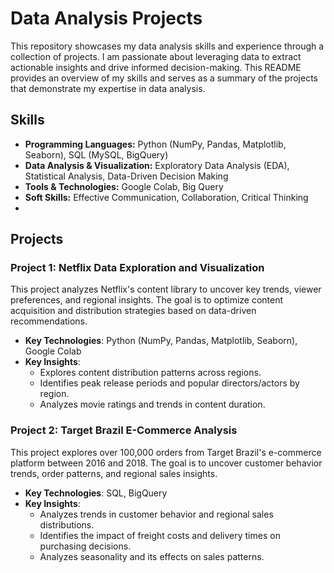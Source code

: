 # Data Analysis Projects

This repository showcases my data analysis skills and experience through a collection of projects. I am passionate about leveraging data to extract actionable insights and drive informed decision-making. This README provides an overview of my skills and serves as a summary of the projects that demonstrate my expertise in data analysis.

## Skills

* **Programming Languages:** Python (NumPy, Pandas, Matplotlib, Seaborn), SQL (MySQL, BigQuery)
* **Data Analysis & Visualization:** Exploratory Data Analysis (EDA), Statistical Analysis, Data-Driven Decision Making
* **Tools & Technologies:** Google Colab, Big Query
* **Soft Skills:** Effective Communication, Collaboration, Critical Thinking
* 
## Projects

### Project 1: Netflix Data Exploration and Visualization
This project analyzes Netflix's content library to uncover key trends, viewer preferences, and regional insights. The goal is to optimize content acquisition and distribution strategies based on data-driven recommendations.

- **Key Technologies**: Python (NumPy, Pandas, Matplotlib, Seaborn), Google Colab
- **Key Insights**:
  - Explores content distribution patterns across regions.
  - Identifies peak release periods and popular directors/actors by region.
  - Analyzes movie ratings and trends in content duration.

### Project 2: Target Brazil E-Commerce Analysis
This project explores over 100,000 orders from Target Brazil's e-commerce platform between 2016 and 2018. The goal is to uncover customer behavior trends, order patterns, and regional sales insights.

- **Key Technologies**: SQL, BigQuery
- **Key Insights**:
  - Analyzes trends in customer behavior and regional sales distributions.
  - Identifies the impact of freight costs and delivery times on purchasing decisions.
  - Analyzes seasonality and its effects on sales patterns.
